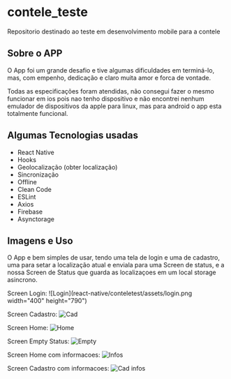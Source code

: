 # contele_teste
Repositorio destinado ao teste em desenvolvimento mobile para a contele

## Sobre o APP

O App foi um grande desafio e tive algumas dificuldades em terminá-lo, mas, com empenho, dedicação e claro muita amor e forca de vontade.

Todas as especificações foram atendidas, não consegui fazer o mesmo funcionar em ios pois nao tenho dispositivo e não encontrei nenhum emulador de dispositivos da apple para linux, mas para android o app esta totalmente funcional.

## Algumas Tecnologias usadas

* React Native
* Hooks
* Geolocalização (obter localização)
* Sincronização 
* Offline
* Clean Code
* ESLint
* Axios
* Firebase
* Asynctorage

## Imagens e Uso

O App e bem simples de usar, tendo uma tela de login e uma de cadastro, uma para setar a localização atual e enviala para uma Screen de status, e a nossa Screen de Status que guarda as localizaçoes em um local storage asincrono.

Screen Login:
![Login](react-native/conteletest/assets/login.png width="400" height="790")

Screen Cadastro:
![Cad](react-native/conteletest/assets/cad.png)

Screen Home:
![Home](react-native/conteletest/assets/first.png)

Screen Empty Status:
![Empty](react-native/conteletest/assets/second.png)

Screen Home com informacoes:
![Infos](react-native/conteletest/assets/third.png)

Screen Cadastro com informacoes:
![Cad infos](react-native/conteletest/assets/cad.png)
